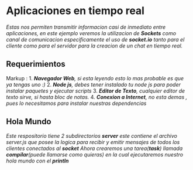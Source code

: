 # Aplicaciones en tiempo real 

_Estas nos permiten transmitir informacion casi de inmediato entre aplicaciones, en este ejemplo veremos la utilizacion de **Sockets** como canal de comunicacion especificamente el uso de **socket.io** tanto para el cliente como para el servidor para la creacion de un chat en tiempo real._

## Requerimientos
Markup : 1. _**Navegador Web**, si esta leyendo esto lo mas probable es que ya tengas uno :)_
         2. _**Node js**, debes tener instalado tu node js para poder instalar paquetes y ejecutar scripts_
         3. _**Editor de Texto**, cualquier editor de texto sirve, si hasta bloc de notas._
         4. _**Conexion a Internet**, no esta demas , pues lo necesitamos para instalar nuestras dependencias_

## Hola Mundo
_Este respositorio tiene 2 subdirectorios **server** este contiene el archivo server.js que posee la logica para recibir y emitir mensajes de todos los clientes conectados al **socket** Ahora crearemos una tarea(**task**) llamada **compilar**(puede llamarse como quieras) en la cual ejecutaremos nuestro hola mundo con el **println**_